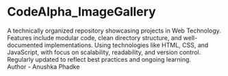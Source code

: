 # CodeAlpha_ImageGallery
A technically organized repository showcasing projects in Web Technology. Features include modular code, clean directory structure, and well-documented implementations. Using technologies like HTML, CSS, and JavaScript, with focus on scalability, readability, and version control. Regularly updated to reflect best practices and ongoing learning.<br>
Author - Anushka Phadke
